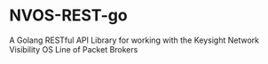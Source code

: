 # NVOS-REST-go
 A Golang RESTful API Library for working with the Keysight Network Visibility OS Line of Packet Brokers
